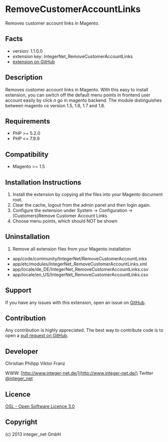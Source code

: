 RemoveCustomerAccountLinks
==========================

Removes customer account links in Magento.

Facts
-----
- version: 1.1.0.0
- extension key: IntegerNet_RemoveCustomerAccountLinks
- [extension on GitHub](https://github.com/integer-net/RemoveCustomerAccountLinks)

Description
-----------
Removes customer account links in Magento.
With this easy to install extension, you can switch off the default menu points in frontend user account easily by click n go in magento backend.
The module distinguishes between magento ce version 1.5, 1.6, 1.7 and 1.8.

Requirements
------------
- PHP >= 5.2.0
- PHP <= 7.9.9

Compatibility
-------------
- Magento >= 1.5

Installation Instructions
-------------------------
1. Install the extension by copying all the files into your Magento document root.
2. Clear the cache, logout from the admin panel and then login again.
3. Configure the extension under System -> Configuration -> (Customers)Remove Customer Account Links
4. Choose menu points, which should NOT be shown

Uninstallation
--------------
1. Remove all extension files from your Magento installation
  - app/code/community/IntegerNet/RemoveCustomerAccountLinks
  - app/etc/modules/IntegerNet_RemoveCustomerAccountLinks.xml
  - app/locale/de_DE/IntegerNet_RemoveCustomerAccountLinks.csv
  - app/locale/en_US/IntegerNet_RemoveCustomerAccountLinks.csv

Support
-------
If you have any issues with this extension, open an issue on [GitHub](https://github.com/integer-net/RemoveCustomerAccountLinks/issues).

Contribution
------------
Any contribution is highly appreciated. The best way to contribute code is to open a [pull request on GitHub](https://help.github.com/articles/using-pull-requests).

Developer
---------
Christian Philipp
Viktor Franz

WWW: [http://www.integer-net.de/](http://www.integer-net.de/)
Twitter [@integer_net](https://twitter.com/integer_net)

Licence
-------
[OSL - Open Software Licence 3.0](http://opensource.org/licenses/osl-3.0.php)

Copyright
---------
(c) 2013 integer_net GmbH